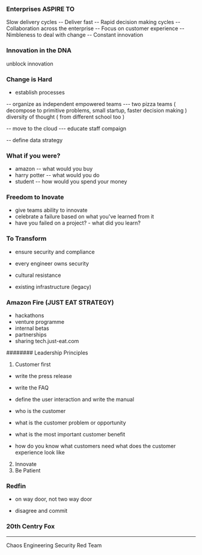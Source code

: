 ### Enterprises ASPIRE TO

Slow delivery cycles -- Deliver fast
-- Rapid decision making cycles
-- Collaboration across the enterprise
-- Focus on customer experience
-- Nimbleness to deal with change
-- Constant innovation 

### Innovation in the DNA

unblock innovation

### Change is Hard

- establish processes 

-- organize as independent empowered teams
--- two pizza teams 
( decompose to primitive problems, small startup, faster decision making )
diversity of thought ( from different school too )

-- move to the cloud
--- educate staff compaign


-- define data strategy

### What if you were?

- amazon -- what would you buy
- harry potter -- what would you do
- student -- how would you spend your money 


### Freedom to Inovate

- give teams ability to innovate
- celebrate a failure based on what you've learned from it
- have you failed on a project? - what did you learn?

### To Transform

- ensure security and compliance
- every engineer owns security

- cultural resistance
- existing infrastructure (legacy)

### Amazon Fire (JUST EAT STRATEGY)

- hackathons
- venture programme
- internal betas
- partnerships
- sharing tech.just-eat.com

######## Leadership Principles

1. Customer first

- write the press release
- write the FAQ
- define the user interaction and write the manual

- who is the customer
- what is the customer problem or opportunity
- what is the most important customer benefit
- how do you know what customers need
what does the customer experience look like

2. Innovate
3. Be Patient


### Redfin

- on way door, not two way door

- disagree and commit 


### 20th Centry Fox

--------

Chaos Engineering
Security Red Team
